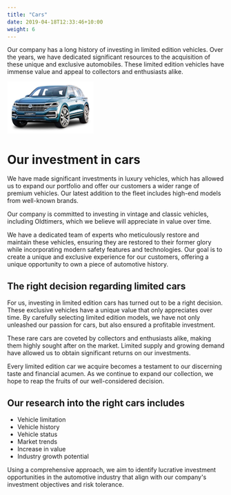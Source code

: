 ```yaml
---
title: "Cars"
date: 2019-04-18T12:33:46+10:00
weight: 6
---
```


Our company has a long history of investing in limited edition vehicles. Over the years, we have dedicated significant resources to the acquisition of these unique and exclusive automobiles. These limited edition vehicles have immense value and appeal to collectors and enthusiasts alike.

![Accounting Services](/images/purepng.jpg)

# Our investment in cars

We have made significant investments in luxury vehicles, which has allowed us to expand our portfolio and offer our customers a wider range of premium vehicles. Our latest addition to the fleet includes high-end models from well-known brands.

Our company is committed to investing in vintage and classic vehicles, including Oldtimers, which we believe will appreciate in value over time.

We have a dedicated team of experts who meticulously restore and maintain these vehicles, ensuring they are restored to their former glory while incorporating modern safety features and technologies. Our goal is to create a unique and exclusive experience for our customers, offering a unique opportunity to own a piece of automotive history.

## The right decision regarding limited cars

For us, investing in limited edition cars has turned out to be a right decision. These exclusive vehicles have a unique value that only appreciates over time. By carefully selecting limited edition models, we have not only unleashed our passion for cars, but also ensured a profitable investment.

These rare cars are coveted by collectors and enthusiasts alike, making them highly sought after on the market. Limited supply and growing demand have allowed us to obtain significant returns on our investments.

Every limited edition car we acquire becomes a testament to our discerning taste and financial acumen. As we continue to expand our collection, we hope to reap the fruits of our well-considered decision.

## Our research into the right cars includes

- Vehicle limitation
- Vehicle history
- Vehicle status
- Market trends
- Increase in value
- Industry growth potential

Using a comprehensive approach, we aim to identify lucrative investment opportunities in the automotive industry that align with our company's investment objectives and risk tolerance.
